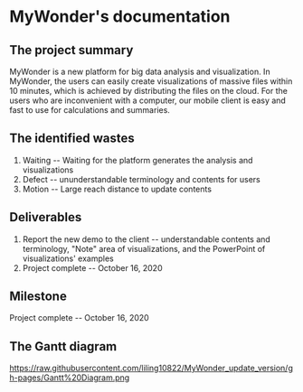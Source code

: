 # MyWonder's documentation


## The project summary
MyWonder is a new platform for big data analysis and visualization. In MyWonder, the users can easily create visualizations of massive files within 10 minutes, which is achieved by distributing the files on the cloud.
For the users who are inconvenient with a computer, our mobile client is easy and fast to use for calculations and summaries.

## The identified wastes
1. Waiting -- Waiting for the platform generates the analysis and visualizations
2. Defect -- ununderstandable terminology and contents for users
3. Motion -- Large reach distance to update contents

## Deliverables
1. Report the new demo to the client -- understandable contents and terminology, "Note" area of visualizations, and the PowerPoint of visualizations' examples
2. Project complete -- October 16, 2020

## Milestone
 Project complete -- October 16, 2020

## The Gantt diagram
https://raw.githubusercontent.com/liling10822/MyWonder_update_version/gh-pages/Gantt%20Diagram.png
